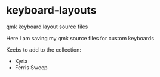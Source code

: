 # keyboard-layouts
qmk keyboard layout source files

Here I am saving my qmk source files for custom keyboards

Keebs to add to the collection:
- Kyria
- Ferris Sweep
